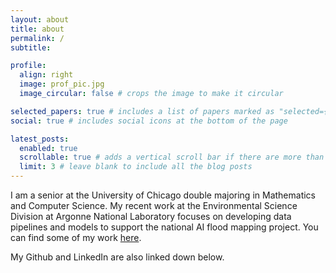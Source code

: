 ```yaml
---
layout: about
title: about
permalink: /
subtitle: 

profile:
  align: right
  image: prof_pic.jpg
  image_circular: false # crops the image to make it circular

selected_papers: true # includes a list of papers marked as "selected={true}"
social: true # includes social icons at the bottom of the page

latest_posts:
  enabled: true
  scrollable: true # adds a vertical scroll bar if there are more than 3 new posts items
  limit: 3 # leave blank to include all the blog posts
---
```


I am a senior at the University of Chicago double majoring in Mathematics and Computer Science. My recent work at the Environmental Science Division at Argonne National Laboratory focuses on developing data pipelines and models to support the national AI flood mapping project. You can find some of my work [here](https://github.com/davdma).

My Github and LinkedIn are also linked down below.
